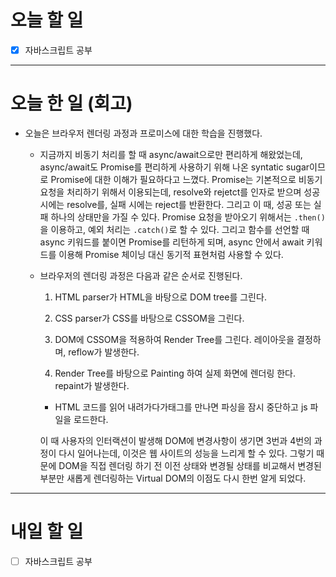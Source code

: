 # 오늘 할 일

- [x] 자바스크립트 공부

---

# 오늘 한 일 (회고)

- 오늘은 브라우저 렌더링 과정과 프로미스에 대한 학습을 진행했다.

  - 지금까지 비동기 처리를 할 때 async/await으로만 편리하게 해왔었는데, async/await도 Promise를 편리하게 사용하기 위해 나온 syntatic sugar이므로 Promise에 대한 이해가 필요하다고 느꼈다. Promise는 기본적으로 비동기 요청을 처리하기 위해서 이용되는데, resolve와 rejetct를 인자로 받으며 성공 시에는 resolve를, 실패 시에는 reject를 반환한다. 그리고 이 때, 성공 또는 실패 하나의 상태만을 가질 수 있다. Promise 요청을 받아오기 위해서는 `.then()`을 이용하고, 예외 처리는 `.catch()`로 할 수 있다. 그리고 함수를 선언할 때 async 키워드를 붙이면 Promise를 리턴하게 되며, async 안에서 await 키워드를 이용해 Promise 체이닝 대신 동기적 표현처럼 사용할 수 있다.
  - 브라우저의 렌더링 과정은 다음과 같은 순서로 진행된다.

    1. HTML parser가 HTML을 바탕으로 DOM tree를 그린다.

    2. CSS parser가 CSS를 바탕으로 CSSOM을 그린다.

    3. DOM에 CSSOM을 적용하여 Render Tree를 그린다. 레이아웃을 결정하며, reflow가 발생한다.

    4. Render Tree를 바탕으로 Painting 하여 실제 화면에 렌더링 한다. repaint가 발생한다.

    - HTML 코드를 읽어 내려가다가<script></script>태그를 만나면 파싱을 잠시 중단하고 js 파일을 로드한다.

    이 때 사용자의 인터랙션이 발생해 DOM에 변경사항이 생기면 3번과 4번의 과정이 다시 일어나는데, 이것은 웹 사이트의 성능을 느리게 할 수 있다. 그렇기 때문에 DOM을 직접 렌더링 하기 전 이전 상태와 변경될 상태를 비교해서 변경된 부분만 새롭게 렌더링하는 Virtual DOM의 이점도 다시 한번 알게 되었다.

---

# 내일 할 일

- [ ] 자바스크립트 공부
